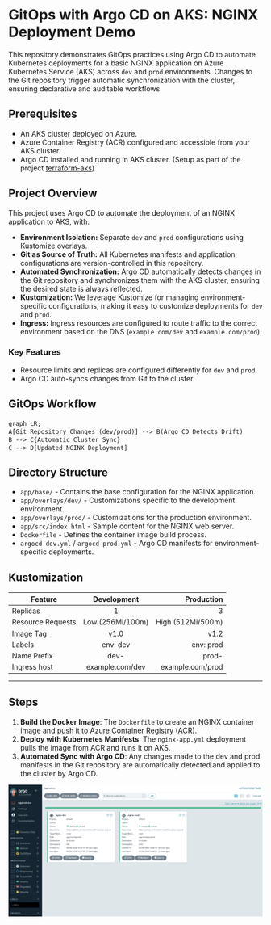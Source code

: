 # GitOps with Argo CD on AKS: NGINX Deployment Demo

This repository demonstrates GitOps practices using Argo CD to automate Kubernetes deployments for a basic NGINX application on Azure Kubernetes Service (AKS) across `dev` and `prod` environments. Changes to the Git repository trigger automatic synchronization with the cluster, ensuring declarative and auditable workflows.

## Prerequisites

- An AKS cluster deployed on Azure.
- Azure Container Registry (ACR) configured and accessible from your AKS cluster.
- Argo CD installed and running in AKS cluster. (Setup as part of the project [terraform-aks](https://github.com/karishma-battina/terraform-aks))
 

## Project Overview

This project uses Argo CD to automate the deployment of an NGINX application to AKS, with:

- **Environment Isolation:** Separate `dev` and `prod` configurations using Kustomize overlays.
- **Git as Source of Truth:** All Kubernetes manifests and application configurations are version-controlled in this repository.
- **Automated Synchronization:** Argo CD automatically detects changes in the Git repository and synchronizes them with the AKS cluster, ensuring the desired state is always reflected.
- **Kustomization:** We leverage Kustomize for managing environment-specific configurations, making it easy to customize deployments for `dev` and `prod`.
- **Ingress:**  Ingress resources are configured to route traffic to the correct environment based on the DNS (`example.com/dev` and `example.com/prod`).

### Key Features

- Resource limits and replicas are configured differently for `dev` and `prod`.
- Argo CD auto-syncs changes from Git to the cluster.

## GitOps Workflow

```mermaid
graph LR;
A[Git Repository Changes (dev/prod)] --> B(Argo CD Detects Drift)
B --> C{Automatic Cluster Sync}
C --> D[Updated NGINX Deployment]
```


## Directory Structure

- `app/base/` - Contains the base configuration for the NGINX application.
- `app/overlays/dev/` - Customizations specific to the development environment.
- `app/overlays/prod/` - Customizations for the production environment.
- `app/src/index.html` - Sample content for the NGINX web server.
- `Dockerfile` - Defines the container image build process.
- `argocd-dev.yml` / `argocd-prod.yml` - Argo CD manifests for environment-specific deployments.



## Kustomization
| Feature       | Development           | Production        |
| -----------------|:------------------:| -----------------:|
| Replicas         | 1                  | 3                 |
| Resource Requests| Low (256Mi/100m)   | High (512Mi/500m) |
| Image Tag        | v1.0               | v1.2              |
| Labels           | env: dev           | env: prod         |
| Name Prefix      | dev-               | prod-             |
| Ingress host     | example.com/dev    | example.com/prod  |

---
## Steps
1. **Build the Docker Image**: The `Dockerfile` to create an NGINX container image and push it to Azure Container Registry (ACR).  
2. **Deploy with Kubernetes Manifests**: The `nginx-app.yml` deployment pulls the image from ACR and runs it on AKS.  
3. **Automated Sync with Argo CD**: Any changes made to the dev and prod manifests in the Git repository are automatically detected and applied to the cluster by Argo CD.

![ArgoCD UI](https://github.com/karishma-battina/gitops-argocd/blob/main/argocd-ui.png?raw=true)